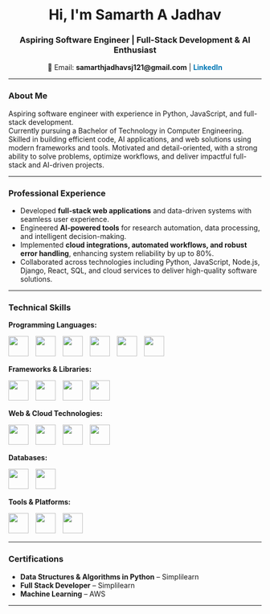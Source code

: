 <h1 align="center">Hi, I'm Samarth A Jadhav </h1>
<h3 align="center">Aspiring Software Engineer | Full-Stack Development & AI Enthusiast</h3>

<p align="center">
📧 Email: <b>samarthjadhavsj121@gmail.com</b> | 
<a href="https://www.linkedin.com/in/samarth-jadhav-5a401625b?utm_source=share&utm_campaign=share_via&utm_content=profile&utm_medium=ios_app" target="_blank" style="color:#0077B5; font-weight:bold; text-decoration:none;">LinkedIn</a>
</p>

---

### About Me
Aspiring software engineer with experience in Python, JavaScript, and full-stack development.  
Currently pursuing a Bachelor of Technology in Computer Engineering. Skilled in building efficient code, AI applications, and web solutions using modern frameworks and tools. Motivated and detail-oriented, with a strong ability to solve problems, optimize workflows, and deliver impactful full-stack and AI-driven projects.

---

### Professional Experience
- Developed **full-stack web applications** and data-driven systems with seamless user experience.  
- Engineered **AI-powered tools** for research automation, data processing, and intelligent decision-making.  
- Implemented **cloud integrations, automated workflows, and robust error handling**, enhancing system reliability by up to 80%.  
- Collaborated across technologies including Python, JavaScript, Node.js, Django, React, SQL, and cloud services to deliver high-quality software solutions.

---

### Technical Skills

**Programming Languages:**  
<p>
<img src="https://img.shields.io/badge/C-00599C?style=for-the-badge&logo=c&logoColor=white" height="40" style="margin-right:10px"/>
<img src="https://img.shields.io/badge/C++-00599C?style=for-the-badge&logo=c%2B%2B&logoColor=white" height="40" style="margin-right:10px"/>
<img src="https://img.shields.io/badge/Python-3776AB?style=for-the-badge&logo=python&logoColor=white" height="40" style="margin-right:10px"/>
<img src="https://img.shields.io/badge/Java-007396?style=for-the-badge&logo=java&logoColor=white" height="40" style="margin-right:10px"/>
<img src="https://img.shields.io/badge/JavaScript-F7DF1E?style=for-the-badge&logo=javascript&logoColor=black" height="40" style="margin-right:10px"/>
<img src="https://img.shields.io/badge/SQL-4479A1?style=for-the-badge&logo=mysql&logoColor=white" height="40"/>
</p>

**Frameworks & Libraries:**  
<p>
<img src="https://img.shields.io/badge/Django-092E20?style=for-the-badge&logo=django&logoColor=white" height="40" style="margin-right:10px"/>
<img src="https://img.shields.io/badge/React-61DAFB?style=for-the-badge&logo=react&logoColor=black" height="40" style="margin-right:10px"/>
<img src="https://img.shields.io/badge/Node.js-339933?style=for-the-badge&logo=node.js&logoColor=white" height="40" style="margin-right:10px"/>
<img src="https://img.shields.io/badge/LangChain-FF6C00?style=for-the-badge&logoColor=white" height="40"/>
</p>

**Web & Cloud Technologies:**  
<p>
<img src="https://img.shields.io/badge/HTML5-E34F26?style=for-the-badge&logo=html5&logoColor=white" height="40" style="margin-right:10px"/>
<img src="https://img.shields.io/badge/CSS3-1572B6?style=for-the-badge&logo=css3&logoColor=white" height="40" style="margin-right:10px"/>
<img src="https://img.shields.io/badge/REST_API-FF6C37?style=for-the-badge" height="40" style="margin-right:10px"/>
<img src="https://img.shields.io/badge/AWS-232F3E?style=for-the-badge&logo=amazon-aws&logoColor=white" height="40"/>
</p>

**Databases:**  
<p>
<img src="https://img.shields.io/badge/MySQL-4479A1?style=for-the-badge&logo=mysql&logoColor=white" height="40" style="margin-right:10px"/>
<img src="https://img.shields.io/badge/MongoDB-47A248?style=for-the-badge&logo=mongodb&logoColor=white" height="40"/>
</p>

**Tools & Platforms:**  
<p>
<img src="https://img.shields.io/badge/Git-F05032?style=for-the-badge&logo=git&logoColor=white" height="40" style="margin-right:10px"/>
<img src="https://img.shields.io/badge/GitHub-181717?style=for-the-badge&logo=github&logoColor=white" height="40" style="margin-right:10px"/>
<img src="https://img.shields.io/badge/RaspberryPi-C51A4A?style=for-the-badge&logo=raspberry-pi&logoColor=white" height="40"/>
</p>

---

### Certifications
- **Data Structures & Algorithms in Python** – Simplilearn  
- **Full Stack Developer** – Simplilearn  
- **Machine Learning** – AWS

---


</p>
